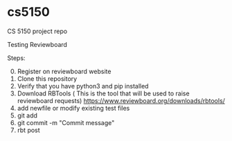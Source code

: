 # cs5150
CS 5150 project repo


Testing Reviewboard

Steps:

0. Register on reviewboard website
1. Clone this repository
2. Verify that you have python3 and pip installed
3. Download RBTools ( This is the tool that will be used to raise reviewboard requests)
   	https://www.reviewboard.org/downloads/rbtools/
4. add newfile or modify existing test files
5. git add <changed file>
6. git commit -m "Commit message"
7. rbt post


